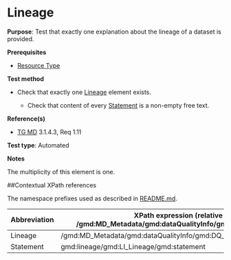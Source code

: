 # Lineage

**Purpose**: Test that exactly one explanation about the lineage of a dataset is provided.

**Prerequisites**

* [Resource Type](./resource-type.md)

**Test method**

* Check that exactly one [Lineage](#lineage) element exists.

    * Check that content of every [Statement](#statement) is a non-empty free text.

**Reference(s)**	 

* [TG MD](./README.md#ref_TG_MD) 3.1.4.3, Req 1.11

**Test type**: Automated

**Notes**

The multiplicity of this element is one.

##Contextual XPath references

The namespace prefixes used as described in [README.md](./README.md#namespaces).

Abbreviation                                   |  XPath expression (relative to /gmd:MD_Metadata/gmd:dataQualityInfo/gmd:DQ_DataQuality)
-----------------------------------------------| -------------------------------------------------------------------------
<a name="lineage"></a>Lineage | /gmd:MD_Metadata/gmd:dataQualityInfo/gmd:DQ_DataQuality/gmd:lineage
<a name="statement"></a> Statement | gmd:lineage/gmd:LI_Lineage/gmd:statement
